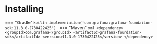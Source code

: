 # Installing

=== "Gradle"
    ```kotlin
    implementation("com.grafana:grafana-foundation-sdk:11.3.0-1730422425")
    ```
=== "Maven"
    ```xml
    <dependency>
        <groupId>com.grafana</groupId>
        <artifactId>grafana-foundation-sdk</artifactId>
        <version>11.3.0-1730422425</version>
    </dependency>
    ```
